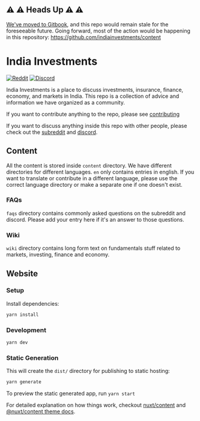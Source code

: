 ## ⚠️ ⚠️ Heads Up ⚠️ ⚠️

[We've moved to Gitbook](https://www.indiainvestments.wiki), and this repo would remain stale for the foreseeable future. Going forward, most of the action would be happening in this repository: https://github.com/indiainvestments/content


# India Investments

[![Reddit](https://img.shields.io/reddit/subreddit-subscribers/indiainvestments?style=social)](https://www.reddit.com/r/IndiaInvestments)
[![Discord](https://img.shields.io/discord/546638391127572500)](https://discord.gg/hqBNg4u)

India Investments is a place to discuss investments, insurance, finance, economy, and markets in India. This repo is a collection of advice and information we have organized as a community.

If you want to contribute anything to the repo, please see [contributing](./CONTRIBUTING.md)

If you want to discuss anything inside this repo with other people, please check out the [subreddit](https://www.reddit.com/r/IndiaInvestments) and [discord](https://discord.gg/hqBNg4u).

## Content

All the content is stored inside `content` directory. We have different directories for different languages. `en` only contains entries in english. If you want to translate or contribute in a different language, please use the correct language directory or make a separate one if one doesn't exist.

### FAQs

`faqs` directory contains commonly asked questions on the subreddit and discord. Please add your entry here if it's an answer to those questions. 

### Wiki

`wiki` directory contains long form text on fundamentals stuff related to markets, investing, finance and economy.

##  Website

### Setup

Install dependencies:

```bash
yarn install
```

### Development

```bash
yarn dev
```

### Static Generation

This will create the `dist/` directory for publishing to static hosting:

```bash
yarn generate
```

To preview the static generated app, run `yarn start`

For detailed explanation on how things work, checkout [nuxt/content](https://content.nuxtjs.org) and [@nuxt/content theme docs](https://content.nuxtjs.org/themes-docs).
